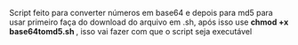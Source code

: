Script feito para converter números em base64 e depois para md5
para usar primeiro faça do download do arquivo em .sh, após isso use <strong> chmod +x base64tomd5.sh </strong>, isso vai fazer com que o script seja executável
